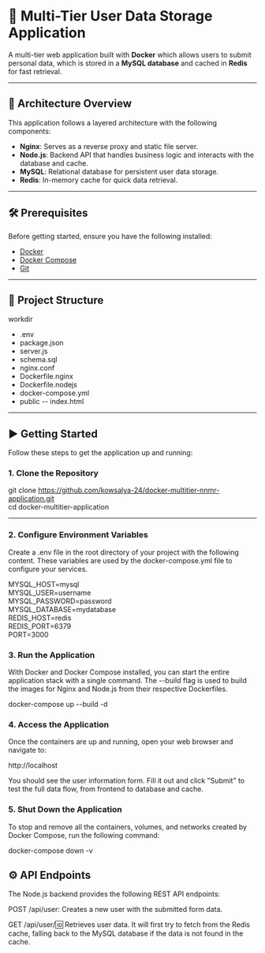 # 🚀 Multi-Tier User Data Storage Application

A multi-tier web application built with **Docker** which allows users to submit personal data, which is stored in a **MySQL database** and cached in **Redis** for fast retrieval.

---

## 🧱 Architecture Overview

This application follows a layered architecture with the following components:

- **Nginx**: Serves as a reverse proxy and static file server.
- **Node.js**: Backend API that handles business logic and interacts with the database and cache.
- **MySQL**: Relational database for persistent user data storage.
- **Redis**: In-memory cache for quick data retrieval.

---

## 🛠️ Prerequisites

Before getting started, ensure you have the following installed:

- [Docker](https://docs.docker.com/get-docker/)
- [Docker Compose](https://docs.docker.com/compose/install/)
- [Git](https://git-scm.com/book/en/v2/Getting-Started-Installing-Git)

---

## 📂 Project Structure

workdir
* .env
* package.json
* server.js
* schema.sql
* nginx.conf
* Dockerfile.nginx
* Dockerfile.nodejs
* docker-compose.yml
* public
-- index.html

---

## ▶️ Getting Started

Follow these steps to get the application up and running:

### 1. Clone the Repository

git clone https://github.com/kowsalya-24/docker-multitier-nnmr-application.git<br>
cd docker-multitier-application

---

### 2. Configure Environment Variables
Create a .env file in the root directory of your project with the following content. These variables are used by the docker-compose.yml file to configure your services.

MYSQL_HOST=mysql<br>
MYSQL_USER=username <br>
MYSQL_PASSWORD=password <br>
MYSQL_DATABASE=mydatabase<br>
REDIS_HOST=redis<br>
REDIS_PORT=6379<br>
PORT=3000

### 3. Run the Application
With Docker and Docker Compose installed, you can start the entire application stack with a single command. The --build flag is used to build the images for Nginx and Node.js from their respective Dockerfiles.

docker-compose up --build -d

### 4. Access the Application
Once the containers are up and running, open your web browser and navigate to:

http://localhost

You should see the user information form. Fill it out and click "Submit" to test the full data flow, from frontend to database and cache.

### 5. Shut Down the Application
To stop and remove all the containers, volumes, and networks created by Docker Compose, run the following command:

docker-compose down -v

## ⚙️ API Endpoints
The Node.js backend provides the following REST API endpoints:

POST /api/user: Creates a new user with the submitted form data.

GET /api/user/:id: Retrieves user data. It will first try to fetch from the Redis cache, falling back to the MySQL database if the data is not found in the cache.

